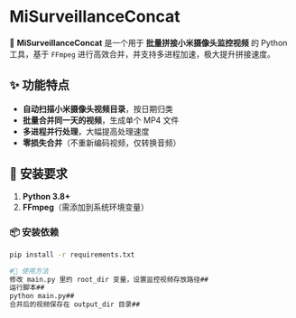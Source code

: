 # MiSurveillanceConcat
🚀 **MiSurveillanceConcat** 是一个用于 **批量拼接小米摄像头监控视频** 的 Python 工具，基于 `FFmpeg` 进行高效合并，并支持多进程加速，极大提升拼接速度。

## ✨ 功能特点
- **自动扫描小米摄像头视频目录**，按日期归类  
- **批量合并同一天的视频**，生成单个 MP4 文件  
- **多进程并行处理**，大幅提高处理速度  
- **零损失合并**（不重新编码视频，仅转换音频）  

## 🔧 安装要求
1. **Python 3.8+**  
2. **FFmpeg**（需添加到系统环境变量）  

### 📦 安装依赖
```bash
pip install -r requirements.txt

#🚀 使用方法
修改 main.py 里的 root_dir 变量，设置监控视频存放路径##
运行脚本##
python main.py##
合并后的视频保存在 output_dir 目录##
